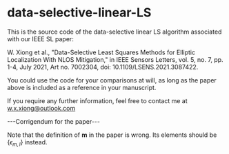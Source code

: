 # data-selective-linear-LS

This is the source code of the data-selective linear LS algorithm associated with our IEEE SL paper:

W. Xiong et al., "Data-Selective Least Squares Methods for Elliptic Localization With NLOS Mitigation," in IEEE Sensors Letters, 
vol. 5, no. 7, pp. 1-4, July 2021, Art no. 7002304, doi: 10.1109/LSENS.2021.3087422.

You could use the code for your comparisons at will, as long as the paper above is included as a reference in your manuscript.

If you require any further information, feel free to contact me at w.x.xiong@outlook.com

---Corrigendum for the paper---

Note that the definition of $\bm{m}$ in the paper is wrong. Its elements should be $\{ \epsilon_{m,l} \}$ instead.
